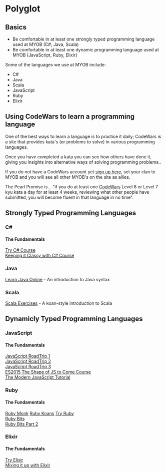 # Polyglot

## Basics

* Be comfortable in at least one strongly typed programming language used at MYOB (C#, Java, Scala)
* Be comfortable in at least one dynamic programming language used at MYOB (JavaScript, Ruby, Elixir)

Some of the languages we use at MYOB include:

* C#  
* Java  
* Scala  
* JavaScript  
* Ruby  
* Elixir  

## Using CodeWars to learn a programming language

One of the best ways to learn a language is to practice it daily; CodeWars is a site that provides kata's (or problems to solve)  in various programming languages. 

Once you have completed a kata you can see how others have done it, giving you insights into alternative ways of solving programming problems..

If you do not have a CodeWars account yet [sign up here](https://www.codewars.com/r/F6YZ4A), set your clan to MYOB and you will see all other MYOB's on the site as allies.

The Pearl Promise is... "if you do at least one [CodeWars](https://www.codewars.com) Level 8 or Level 7 kyu kata a day for at least 4 weeks, reviewing what other people have submitted, you will become fluent in that language in no time".

## Strongly Typed Programming Languages

### C#  

#### The Fundamentals   

[Try C# Course](https://www.codeschool.com/courses/try-c-sharp)  
[Keeping it Classy with C# Course](https://www.codeschool.com/courses/keeping-it-classy-with-c-sharp )  

### Java  

[Learn Java Online](http://www.learnjavaonline.org/) - An introduction to Java syntax

### Scala

[Scala Exercises](https://www.scala-exercises.org/) - A koan-style introduction to Scala
  
## Dynamicly Typed Programming Languages

### JavaScript  

#### The Fundamentals   

[JavaScript RoadTrip 1](https://www.codeschool.com/courses/javascript-road-trip-part-1)  
[JavaScript RoadTrip 2](https://www.codeschool.com/courses/javascript-road-trip-part-2)  
[JavaScript RoadTrip 3](https://www.codeschool.com/courses/javascript-road-trip-part-3)  
[ES2015 The Shape of JS to Come Course](https://www.codeschool.com/courses/es2015-the-shape-of-javascript-to-come)  
[The Modern JavaScript Tutorial](https://javascript.info)
  
### Ruby

#### The Fundamentals   

[Ruby Monk](https://rubymonk.com/)
[Ruby Koans](http://rubykoans.com/)
[Try Ruby](https://www.codeschool.com/courses/try-ruby)  
[Ruby Bits](https://www.codeschool.com/courses/ruby-bits)  
[Ruby Bits Part 2](https://www.codeschool.com/courses/ruby-bits-part-2)  

### Elixir  

#### The Fundamentals   

[Try Elixir](https://www.codeschool.com/courses/try-elixir)  
[Mixing it up with Elixir](https://www.codeschool.com/courses/mixing-it-up-with-elixir)  
